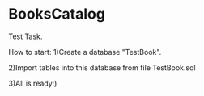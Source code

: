 # BooksCatalog
Test Task.

How to start:
1)Create a database "TestBook".

2)Import tables into this database from file TestBook.sql

3)All is ready:)

